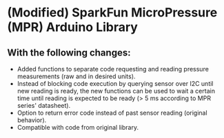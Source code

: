 (Modified) SparkFun MicroPressure (MPR) Arduino Library
========================================

With the following changes:
-------------------

* Added functions to separate code requesting and reading pressure measurements (raw and in desired units).
* Instead of blocking code execution by querying sensor over I2C until new reading is ready, the new functions can be used to wait a certain time until reading is expected to be ready (> 5 ms according to MPR series' datasheet).
* Option to return error code instead of past sensor reading (original behavior).
* Compatible with code from original library.